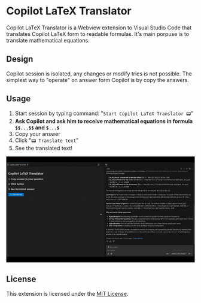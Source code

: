 # Copilot LaTeX Translator

Copilot LaTeX Translator is a Webview extension to Visual Studio Code that translates Copilot LaTeX form to readable formulas. It's main porpuse is to translate mathematical equations.

## Design

Copilot session is isolated, any changes or modify tries is not possible. The simplest way to "operate" on answer form Copilot is by copy the answers.

## Usage

1. Start session by typing command: "`Start Copilot LaTeX Translator 📟`"
2. **Ask Copilot and ask him to receive mathematical equations in formula `$$...$$` and `$...$`**
3. Copy your answer 
4. Click "`📟 Translate text`"
5. See the translated text!

<p align="center">
  <img src="https://github.com/xPietrUx/copilot-latex-translator/blob/master/media/example.gif" alt="Example of how the program works" />
</p>

## License

This extension is licensed under the [MIT License](LICENSE).
